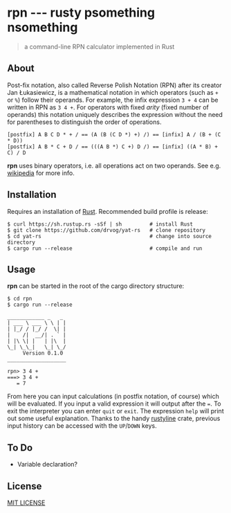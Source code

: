 # **rpn** --- **r**usty **p**something **n**something
> a command-line RPN calculator implemented in Rust

## About
Post-fix notation, also called Reverse Polish Notation (RPN) after its creator Jan Łukasiewicz, is a mathematical notation in which operators (such as `+` or `%`) follow their operands. For example, the infix expression `3 + 4` can be written in RPN as `3 4 +`. For operators with fixed _arity_ (fixed number of operands) this notation uniquely describes the expression without the need for parentheses to distinguish the order of operations.

    [postfix] A B C D * + / == (A (B (C D *) +) /) == [infix] A / (B + (C * D))
    [postfix] A B * C + D / == (((A B *) C +) D /) == [infix] ((A * B) + C) / D
    
**rpn** uses binary operators, i.e. all operations act on two operands. See e.g. [wikipedia](https://en.wikipedia.org/wiki/Reverse_Polish_notation) for more info. 

## Installation
Requires an installation of [Rust](https://www.rust-lang.org/tools/install). Recommended build profile is release:
    
    $ curl https://sh.rustup.rs -sSf | sh         # install Rust
    $ git clone https://github.com/drvog/yat-rs   # clone repository
    $ cd yat-rs                                   # change into source directory
    $ cargo run --release                         # compile and run

## Usage

**rpn** can be started in the root of the cargo directory structure:

    $ cd rpn
    $ cargo run --release

    ____________ _   _ 
    | ___ \ ___ \ \ | |
    | |_/ / |_/ /  \| |
    |    /|  __/| . ` |
    | |\ \| |   | |\  |
    \_| \_\_|   \_| \_/
         Version 0.1.0
    ___________________	 

    rpn> 3 4 +
    ===> 3 4 +
       = 7

From here you can input calculations (in postfix notation, of course) which will be evaluated. If you input a valid expression it will output after the `=`. To exit the interpreter you can enter `quit` or `exit`. The expression `help` will print out some useful explanation. Thanks to the handy [rustyline](https://github.com/kkawakam/rustyline) crate, previous input history can be accessed with the `UP`/`DOWN` keys.

## To Do

- Variable declaration?

## License

[MIT LICENSE](./LICENSE)